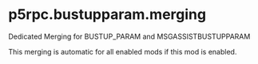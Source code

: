 # p5rpc.bustupparam.merging  

  Dedicated Merging for BUSTUP_PARAM and MSGASSISTBUSTUPPARAM  
    
  This merging is automatic for all enabled mods if this mod is enabled.
